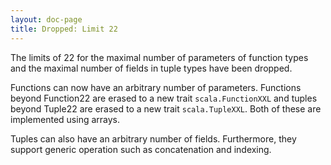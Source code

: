```yaml
---
layout: doc-page
title: Dropped: Limit 22
---
```


The limits of 22 for the maximal number of parameters of function types
and the maximal number of fields in tuple types have been dropped.

Functions can now have an arbitrary number of
parameters. Functions beyond Function22 are erased to a new trait
`scala.FunctionXXL` and tuples beyond Tuple22 are erased to a new trait `scala.TupleXXL`.
Both of these are implemented using arrays.

Tuples can also have an arbitrary number of fields. Furthermore, they support generic operation such as concatenation and indexing.
